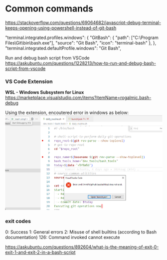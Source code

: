 

# Common commands




https://stackoverflow.com/questions/69064682/javascript-debug-terminal-keeps-opening-using-powershell-instead-of-git-bash

"terminal.integrated.profiles.windows": {
    "GitBash": {
      "path": ["C:\\Program Files\\Git\\bin\\bash.exe"],
      "source": "Git Bash",
      "icon": "terminal-bash"
    },
},
"terminal.integrated.defaultProfile.windows": "Git Bash",



Run and debug bash script from VSCode
https://askubuntu.com/questions/1228213/how-to-run-and-debug-bash-script-from-vscode

### VS Code Extension

**WSL - Windows Subsystem for Linux**
https://marketplace.visualstudio.com/items?itemName=rogalmic.bash-debug

Using the extension, encoutered error in windows as below:
![alt text](image.png)

### exit codes

0: Success
1: General errors
2: Misuse of shell builtins (according to Bash documentation)
126: Command invoked cannot execute

https://askubuntu.com/questions/892604/what-is-the-meaning-of-exit-0-exit-1-and-exit-2-in-a-bash-script

